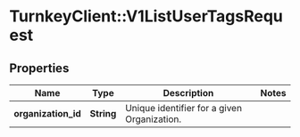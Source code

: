# TurnkeyClient::V1ListUserTagsRequest

## Properties
Name | Type | Description | Notes
------------ | ------------- | ------------- | -------------
**organization_id** | **String** | Unique identifier for a given Organization. | 

